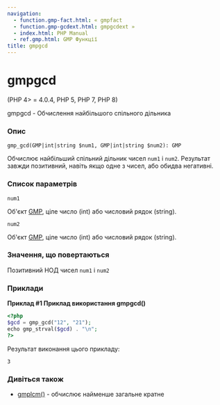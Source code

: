 ```yaml
---
navigation:
  - function.gmp-fact.html: « gmpfact
  - function.gmp-gcdext.html: gmpgcdext »
  - index.html: PHP Manual
  - ref.gmp.html: GMP Функції
title: gmpgcd
---
```

# gmpgcd

(PHP 4> = 4.0.4, PHP 5, PHP 7, PHP 8)

gmpgcd - Обчислення найбільшого спільного дільника

### Опис

```methodsynopsis
gmp_gcd(GMP|int|string $num1, GMP|int|string $num2): GMP
```

Обчислює найбільший спільний дільник чисел `num1` і `num2`. Результат завжди позитивний, навіть якщо одне з чисел, або обидва негативні.

### Список параметрів

`num1`

Об'єкт [GMP](class.gmp.html), ціле число (int) або числовий рядок (string).

`num2`

Об'єкт [GMP](class.gmp.html), ціле число (int) або числовий рядок (string).

### Значення, що повертаються

Позитивний НОД чисел `num1` і `num2`

### Приклади

**Приклад #1 Приклад використання **gmpgcd()****

```php
<?php
$gcd = gmp_gcd("12", "21");
echo gmp_strval($gcd) . "\n";
?>
```

Результат виконання цього прикладу:

```
3
```

### Дивіться також

-   [gmplcm()](function.gmp-lcm.html) - обчислює найменше загальне кратне

